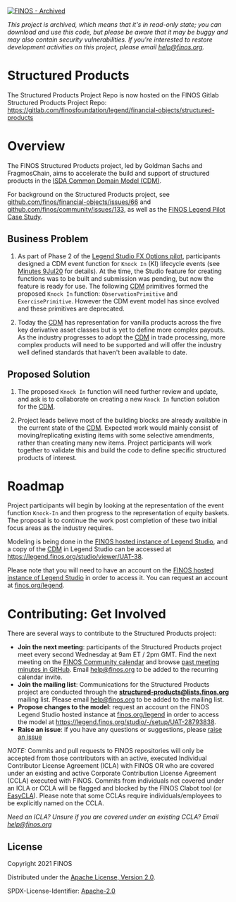 [![FINOS - Archived](https://cdn.jsdelivr.net/gh/finos/contrib-toolbox@master/images/badge-archived.svg)](https://community.finos.org/docs/governance/Software-Projects/stages/archived)

 _This project is archived, which means that it's in read-only state; you can download and use this code, but please be aware that it may be buggy and may also contain security vulnerabilities. If you're interested to restore development activities on this project, please email help@finos.org._

# Structured Products

The Structured Products Project Repo is now hosted on the FINOS Gitlab Structured Products Project Repo: https://gitlab.com/finosfoundation/legend/financial-objects/structured-products


# Overview
The FINOS Structured Products project, led by Goldman Sachs and FragmosChain, aims to accelerate the build and support of structured products in the [ISDA Common Domain Model (CDM)](https://www.isda.org/2019/10/14/isda-common-domain-model/).

For background on the Structured Products project, see [github.com/finos/financial-objects/issues/66](https://github.com/finos/financial-objects/issues/66) and [github.com/finos/community/issues/133](https://github.com/finos/community/issues/133), as well as the [FINOS Legend Pilot Case Study](https://www.finos.org/hubfs/FINOS/assets/FINOS%20Legend%20Case%20Study%202021.pdf). 

## Business Problem

1. As part of Phase 2 of the [Legend Studio FX Options pilot](https://www.finos.org/hubfs/FINOS/assets/FINOS%20Legend%20Case%20Study%202021.pdf), participants designed a CDM event function for `Knock In` (KI) lifecycle events (see [Minutes 9Jul20](https://github.com/finos/legend/issues/179) for details). At the time, the Studio feature for creating functions was to be built and submission was pending, but now the feature is ready for use. The following [CDM](https://www.isda.org/2019/10/14/isda-common-domain-model/) primitives formed the proposed `Knock In` function: `ObservationPrimitive` and `ExercisePrimitive`. However the CDM event model has since evolved and these primitives are deprecated.
 
2. Today the [CDM](https://www.isda.org/2019/10/14/isda-common-domain-model/) has representation for vanilla products across the five key derivative asset classes but is yet to define more complex payouts. As the industry progresses to adopt the [CDM](https://www.isda.org/2019/10/14/isda-common-domain-model/) in trade processing, more complex products will need to be supported and will offer the industry well defined standards that haven't been available to date.

## Proposed Solution

1. The proposed `Knock In` function will need further review and update, and ask is to collaborate on creating a new `Knock In` function solution for the [CDM](https://www.isda.org/2019/10/14/isda-common-domain-model/).

2. Project leads believe most of the building blocks are already available in the current state of the [CDM](https://www.isda.org/2019/10/14/isda-common-domain-model/). Expected work would mainly consist of moving/replicating existing items with some selective amendments, rather than creating many new items. Project participants will work together to validate this and build the code to define specific structured products of interest.

# Roadmap

Project participants will begin by looking at the representation of the event function `Knock-In` and then progress to the representation of equity baskets. The proposal is to continue the work post completion of these two initial focus areas as the industry requires.

Modeling is being done in the [FINOS hosted instance of Legend Studio](https://legend.finos.org/studio), and a copy of the [CDM](https://www.isda.org/2019/10/14/isda-common-domain-model/) in Legend Studio can be accessed at https://legend.finos.org/studio/viewer/UAT-38. 

Please note that you will need to have an account on the [FINOS hosted instance of Legend Studio](https://legend.finos.org/studio) in order to access it. You can request an account at [finos.org/legend](finos.org/legend).

# Contributing: Get Involved
There are several ways to contribute to the Structured Products project:

* **Join the next meeting**: participants of the Structured Products project meet every second Wednesday at 9am ET / 2pm GMT. Find the next meeting on the [FINOS Community calendar](https://calendar.google.com/calendar/u/0/embed?src=finos.org_fac8mo1rfc6ehscg0d80fi8jig@group.calendar.google.com&ctz=America/New_York) and browse [past meeting minutes in GitHub](https://github.com/finos/structured-products/issues). Email [help@finos.org](mailto:help@finos.org) to be added to the recurring calendar invite.
* **Join the mailing list**: Communications for the Structured Products project are conducted through the **structured-products@lists.finos.org** mailing list. Please email [help@finos.org](mailto:help@finos.org) to be added to the mailing list.
* **Propose changes to the model**: request an account on the FINOS Legend Studio hosted instance at [finos.org/legend](https://www.finos.org/legend) in order to access the model at https://legend.finos.org/studio/-/setup/UAT-28793838. 
* **Raise an issue**: if you have any questions or suggestions, please [raise an issue](https://github.com/finos/structured-products/issues)

_NOTE:_ Commits and pull requests to FINOS repositories will only be accepted from those contributors with an active, executed Individual Contributor License Agreement (ICLA) with FINOS OR who are covered under an existing and active Corporate Contribution License Agreement (CCLA) executed with FINOS. Commits from individuals not covered under an ICLA or CCLA will be flagged and blocked by the FINOS Clabot tool (or [EasyCLA](https://github.com/finos/community/blob/master/governance/Software-Projects/EasyCLA.md)). Please note that some CCLAs require individuals/employees to be explicitly named on the CCLA.

*Need an ICLA? Unsure if you are covered under an existing CCLA? Email [help@finos.org](mailto:help@finos.org)*

## License

Copyright 2021 FINOS

Distributed under the [Apache License, Version 2.0](http://www.apache.org/licenses/LICENSE-2.0).

SPDX-License-Identifier: [Apache-2.0](https://spdx.org/licenses/Apache-2.0)
